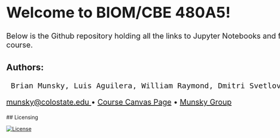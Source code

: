<html>
         <div style="font-size: 20px; width: 1000px;">
              <h1> <left> Welcome to BIOM/CBE 480A5! </left> </h1>
              <p><left==========================================left> </p>
              <p> Below is the Github repository holding all the links to Jupyter Notebooks and files needed during the course. </p>
           <h3> Authors: </h3> <pre> Brian Munsky, Luis Aguilera, William Raymond, Dmitri Svetlov, Jack Forman, Joshua Cook, Michael May, Zachary Fox, and Eric Ron. </pre>
<p><a href = "mailto: munsky@colostate.edu"> munsky@colostate.edu </a> • <a href="https://colostate.instructure.com/courses/201690">Course Canvas Page</a> •  <a href="https://www.engr.colostate.edu/~munsky/">Munsky Group</a> </p>
</div>
</p>
</html>
## Licensing

[![License](https://img.shields.io/badge/License-BSD_3--Clause-blue.svg)](https://opensource.org/licenses/BSD-3-Clause)
